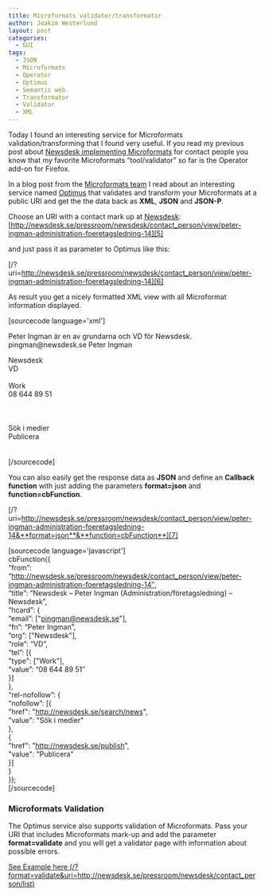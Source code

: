 ```yaml
---
title: Microformats validator/transformator
author: Joakim Westerlund
layout: post
categories:
  - GUI
tags:
  - JSON
  - Microformats
  - Operator
  - Optimus
  - Semantic web
  - Transformator
  - Validator
  - XML
---
```

Today I found an interesting service for Microformats validation/transforming that I found very useful. If you read my previous post about [Newsdesk implementing Microformats][1] for contact people you know that my favorite Microformats “tool/validator” so far is the Operator add-on for Firefox.

In a blog post from the [Microformats team][2] I read about an interesting service named [Optimus][3] that validates and transform your Microformats at a public URI and get the the data back as **XML**, **JSON** and **JSON-P**.

Choose an URI with a contact mark up at [Newsdesk][4]:  
[http://newsdesk.se/pressroom/newsdesk/contact_person/view/peter-ingman-administration-foeretagsledning-14][5]

and just pass it as parameter to Optimus like this:

[/?uri=http://newsdesk.se/pressroom/newsdesk/contact_person/view/peter-ingman-administration-foeretagsledning-14][6]

As result you get a nicely formatted XML view with all Microformat information displayed.

[sourcecode language='xml']  
<?xml version="1.0" encoding="UTF-8"?>

  
<microformats from="http://newsdesk.se/pressroom/newsdesk/contact_person/view/peter-ingman-administration-foeretagsledning-14" title="Newsdesk - Peter Ingman (Administration/företagsledning) - Newsdesk">  
<description>Peter Ingman är en av grundarna och VD för Newsdesk.</description>  
<hcard>  
<email>pingman@newsdesk.se</email>  
<fn>
  Peter Ingman
</fn>

  
<org>Newsdesk</org>  
<role>VD</role>  
<tel>  
<type>Work</type>  
<value>08 644 89 51</value>  
</tel>  
</hcard>  
<rel-nofollow>  
<nofollow href="http://newsdesk.se/search/news">Sök i medier</nofollow>  
<nofollow href="http://newsdesk.se/publish">Publicera</nofollow>  
</rel-nofollow>  
</microformats>  
[/sourcecode]

You can also easily get the response data as **JSON** and define an **Callback function** with just adding the parameters **format=json** and **function=cbFunction**.

[/?uri=http://newsdesk.se/pressroom/newsdesk/contact_person/view/peter-ingman-administration-foeretagsledning-14&**format=json**&**function=cbFunction**][7]

[sourcecode language='javascript']  
cbFunction({  
“from”: “http://newsdesk.se/pressroom/newsdesk/contact_person/view/peter-ingman-administration-foeretagsledning-14″,  
“title”: “Newsdesk – Peter Ingman (Administration/företagsledning) – Newsdesk”,  
“hcard”: {  
“email”: ["pingman@newsdesk.se"],  
“fn”: “Peter Ingman”,  
“org”: ["Newsdesk"],  
“role”: “VD”,  
“tel”: [{  
"type": ["Work"],  
“value”: “08 644 89 51″  
}]  
},  
“rel-nofollow”: {  
“nofollow”: [{  
"href": "http://newsdesk.se/search/news",  
"value": "Sök i medier"  
},  
{  
"href": "http://newsdesk.se/publish",  
"value": "Publicera"  
}]  
}  
});  
[/sourcecode]

### Microformats Validation

The Optimus service also supports validation of Microformats. Pass your URI that includes Microformats mark-up and add the parameter **format=validate** and you will get a validator page with information about possible errors.

[See Example here (/?format=validate&uri=http://newsdesk.se/pressroom/newsdesk/contact_person/list)][8]

 [1]: http://developer.newsdesk.se/2009/05/26/microformats-hcard-and-rich-snippets-get-started/ "Microformats hCard and Rich Snippets"
 [2]: http://microformats.org/blog/2009/05/27/placemaker-optimus-validator/
 [3]: http://microformatique.com/optimus/ "Optimus Transformator and Validator"
 [4]: http://www.newsdesk.se
 [5]: http://newsdesk.se/pressroom/newsdesk/contact_person/view/peter-ingman-administration-foeretagsledning-14 "Peter Ingman Newsdesk"
 [6]: http://microformatique.com/optimus/?uri=http://newsdesk.se/pressroom/newsdesk/contact_person/view/peter-ingman-administration-foeretagsledning-14 "Peter Ingman XML view of Microformats"
 [7]: http://microformatique.com/optimus/?uri=http://newsdesk.se/pressroom/newsdesk/contact_person/view/peter-ingman-administration-foeretagsledning-14&format=json&function=cbFunction "Peter Ingman JSON view of Microformats"
 [8]: http://microformatique.com/optimus/?format=validate&uri=http://newsdesk.se/pressroom/newsdesk/contact_person/list